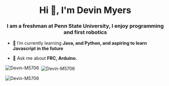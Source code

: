 <h1 align="center">Hi 👋, I'm Devin Myers</h1>
<h3 align="center"> I am a freshman at Penn State University, I enjoy programming and first robotics</h3>

- 🌱 I’m currently learning **Java, and Python, and aspiring to learn Javascript in the future**

- 💬 Ask me about **FRC, Arduino.**

<p><img align="left" src="https://github-readme-stats.vercel.app/api/top-langs?username=Devin-M5706&show_icons=true&locale=en&theme=tokyonight&layout=compact" alt="Devin-M5706" /></p>

<p>&nbsp;<img align="center" src="https://github-readme-stats.vercel.app/api?username=Devin-M5706&show_icons=true&theme=tokyonight&locale=en" alt="Devin-M5706" /></p>

<p><img align="center" src="https://github-readme-streak-stats.herokuapp.com/?user=Devin-M5706&theme=tokyonight" alt="Devin-M5706" /></p>



<!--
**Devin-M5706/Devin-M5706** is a ✨ _special_ ✨ repository because its `README.md` (this file) appears on your GitHub profile.

Here are some ideas to get you started:

- 🔭 I’m currently working on ...
- 🌱 I’m currently learning ...
- 👯 I’m looking to collaborate on ...
- 🤔 I’m looking for help with ...
- 💬 Ask me about ...
- 📫 How to reach me: ...
- 😄 Pronouns: ...
- ⚡ Fun fact: ...
[![Anurag's GitHub stats](https://github-readme-stats.vercel.app/apiDevin-M5706anuraghazra)](https://github.com/anuraghazra/github-readme-stats)
-->
